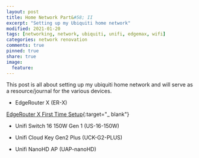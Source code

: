 ```yaml
---
layout: post
title: Home Network Part&#58; II
excerpt: "Setting up my Ubiquiti home network"
modified: 2021-01-20
tags: [networking, network, ubiquiti, unifi, edgemax, wifi]
categories: network renovation
comments: true
pinned: true
share: true
image:
  feature:
---
```


This post is all about setting up my ubiquiti home network and will serve as a resource/journal for the various devices.

* EdgeRouter X (ER-X)

[EdgeRouter X First Time Setup](https://www.youtube.com/results?search_query=edgerouter+x){:target="_ blank"}

* Unifi Switch 16 150W Gen 1 (US-16-150W)

* Unifi Cloud Key Gen2 Plus (UCK-G2-PLUS)

* Unifi NanoHD AP (UAP-nanoHD)
